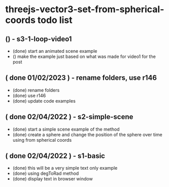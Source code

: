 # threejs-vector3-set-from-spherical-coords todo list

## () - s3-1-loop-video1
* (done) start an animated scene example
* () make the example just based on what was made for video1 for the post

## ( done 01/02/2023 ) - rename folders, use r146
* (done) rename folders
* (done) use r146
* (done) update code examples

## ( done 02/04/2022 ) - s2-simple-scene
* (done) start a simple scene example of the method
* (done) create a sphere and change the position of the sphere over time using from spherical coords

## ( done 02/04/2022 ) - s1-basic
* (done) this will be a very simple text only example
* (done) using degToRad method
* (done) display text in browser window

